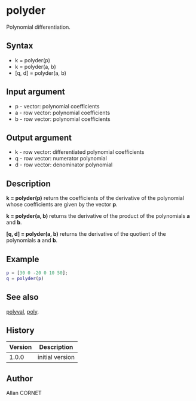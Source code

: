 

# polyder

Polynomial differentiation.

## Syntax

- k = polyder(p)
- k = polyder(a, b)
- [q, d] = polyder(a, b)

## Input argument

 - p - vector: polynomial coefficients
 - a - row vector: polynomial coefficients
 - b - row vector: polynomial coefficients

## Output argument

 - k - row vector: differentiated polynomial coefficients
 - q - row vector: numerator polynomial
 - d - row vector: denominator polynomial

## Description


  <p><b>k = polyder(p)</b> return the coefficients of the derivative of the polynomial whose coefficients are given by the vector <b>p</b>.</p>
  <p><b>k = polyder(a, b) </b>  returns the derivative of the product of the polynomials <b>a</b> and <b>b</b>.</p>
  <p><b>[q, d] = polyder(a, b)</b> returns the derivative of the quotient of the polynomials <b>a</b> and <b>b</b>.</p>


## Example

```matlab
p = [30 0 -20 0 10 50];
q = polyder(p)
```

## See also

[polyval](polyval.md), [poly](poly.md).
## History

|Version|Description|
|------|------|
|1.0.0|initial version|


## Author

Allan CORNET



